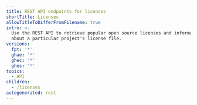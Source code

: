 ```yaml
---
title: REST API endpoints for licenses
shortTitle: Licenses
allowTitleToDifferFromFilename: true
intro: >-
  Use the REST API to retrieve popular open source licenses and information
  about a particular project's license file.
versions:
  fpt: '*'
  ghae: '*'
  ghec: '*'
  ghes: '*'
topics:
  - API
children:
  - /licenses
autogenerated: rest
---
```


<!-- Content after this section is automatically generated -->

